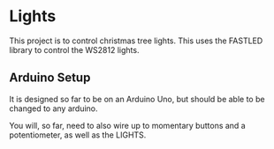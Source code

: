 # Lights
This project is to control christmas tree lights.
This uses the FASTLED library to control the WS2812 lights.

## Arduino Setup
It is designed so far to be on an Arduino Uno, but should be able to be changed to any arduino.

You will, so far, need to also wire up to momentary buttons and a potentiometer, as well as the LIGHTS.

